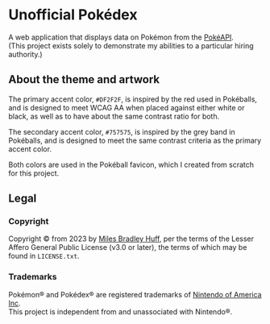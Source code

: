 # Unofficial Pokédex

A web application that displays data on Pokémon from the [PokéAPI](https://PokeAPI.co).  
(This project exists solely to demonstrate my abilities to a particular hiring authority.)  

## About the theme and artwork

The primary accent color, `#DF2F2F`, is inspired by the red used in Pokéballs, and is designed to meet WCAG AA when placed against either white or black, as well as to have about the same contrast ratio for both.  

The secondary accent color, `#757575`, is inspired by the grey band in Pokéballs, and is designed to meet the same contrast criteria as the primary accent color.  

Both colors are used in the Pokéball favicon, which I created from scratch for this project.  

## Legal

### Copyright

Copyright © from 2023 by [Miles Bradley Huff](https://GitHub.com/MilesBHuff), per the terms of the Lesser Affero General Public License (v3.0 or later), the terms of which may be found in `LICENSE.txt`.  

### Trademarks

Pokémon® and Pokédex® are registered trademarks of [Nintendo of America Inc](https://www.Nintendo.com/US).  
This project is independent from and unassociated with Nintendo®.  
<!--- "Pokéball" is, interestingly, *not* a registered trademark of Nintendo;  please see [here](https://tmsearch.uspto.gov/bin/gate.exe?f=searchss&state=4801:tkjnd1.1.1). -->
